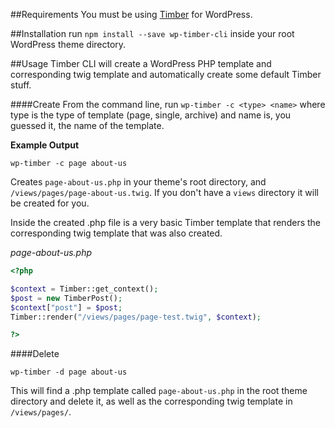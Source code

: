 
##Requirements
You must be using [Timber](https://github.com/jarednova/timber) for WordPress.

##Installation
run `npm install --save wp-timber-cli` inside your root WordPress theme directory.

##Usage
Timber CLI will create a WordPress PHP template and corresponding twig template and automatically create some default Timber stuff.

####Create
From the command line, run `wp-timber -c <type> <name>` where type is the type of template (page, single, archive) and name is, you guessed it, the name of the template.

**Example Output**

`wp-timber -c page about-us`

Creates `page-about-us.php` in your theme's root directory, and `/views/pages/page-about-us.twig`. If you don't have a `views` directory it will be created for you.

Inside the created .php file is a very basic Timber template that renders the corresponding twig template that was also created.

_page-about-us.php_
```php
<?php 

$context = Timber::get_context(); 
$post = new TimberPost(); 
$context["post"] = $post; 
Timber::render("/views/pages/page-test.twig", $context); 

?>
```

####Delete

`wp-timber -d page about-us`

This will find a .php template called `page-about-us.php` in the root theme directory and delete it, as well as the corresponding twig template in `/views/pages/`.


